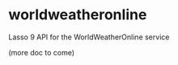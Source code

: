 worldweatheronline
==================

Lasso 9 API for the WorldWeatherOnline service

(more doc to come)
